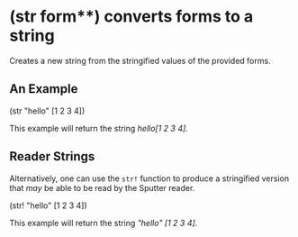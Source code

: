 # (str form**) converts forms to a string
Creates a new string from the stringified values of the provided forms.

## An Example

  (str "hello" [1 2 3 4])

This example will return the string _hello[1 2 3 4]_.

## Reader Strings

Alternatively, one can use the `str!` function to produce a stringified version that *may* be able to be read by the Sputter reader.

  (str! "hello" [1 2 3 4])

This example will return the string _"hello" [1 2 3 4]_.
